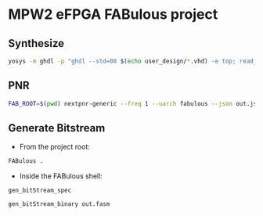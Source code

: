 # MPW2 eFPGA FABulous project

## Synthesize

```bash
yosys -m ghdl -p "ghdl --std=08 $(echo user_design/*.vhd) -e top; read_verilog user_design/top_wrapper.v; synth_fabulous -top top_wrapper -json out.json -extra-plib user_design/custom_prims.v"
```

## PNR

```bash
FAB_ROOT=$(pwd) nextpnr-generic --freq 1 --uarch fabulous --json out.json -o fasm=out.fasm
```

## Generate Bitstream

- From the project root:

```bash
FABulous .
```

- Inside the FABulous shell:

```FABulous
gen_bitStream_spec
```

```FABulous
gen_bitStream_binary out.fasm
```
